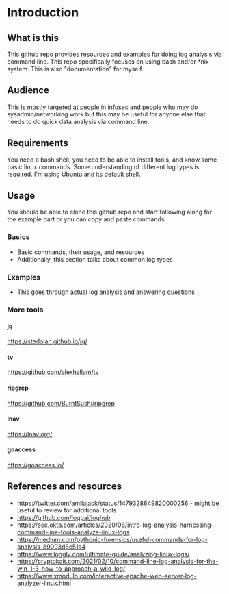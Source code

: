 # __Introduction__

## __What is this__
This github repo provides resources and examples for doing log analysis via command line. This repo specifically focuses on using bash and/or *nix system. This is also "documentation" for myself.
## __Audience__
This is mostly targeted at people in infosec and people who may do sysadmin/networking work but this may be useful for anyone else that needs to do quick data analysis via command line.
## __Requirements__
You need a bash shell, you need to be able to install tools, and know some basic linux commands. Some understanding of different log types is required. I'm using Ubuntu and its default shell.
## __Usage__
You should be able to clone this github repo and start following along for the example part or you can copy and paste commands

### __Basics__
- Basic commands, their usage, and resources
- Additionally, this section talks about common log types

### __Examples__
- This goes through actual log analysis and answering questions

### __More tools__
#### jq
https://stedolan.github.io/jq/

#### tv
https://github.com/alexhallam/tv

#### ripgrep
https://github.com/BurntSushi/ripgrep

#### lnav
https://lnav.org/

#### goaccess
https://goaccess.io/

## __References and resources__
- https://twitter.com/amilajack/status/1479328649820000256 - might be useful to review for additional tools
- https://github.com/logpai/loghub
- https://sec.okta.com/articles/2020/06/intro-log-analysis-harnessing-command-line-tools-analyze-linux-logs
- https://medium.com/pythonic-forensics/useful-commands-for-log-analysis-89093d8c51a4
- https://www.loggly.com/ultimate-guide/analyzing-linux-logs/
- https://cryptokait.com/2021/02/10/command-line-log-analysis-for-the-win-1-3-how-to-approach-a-wild-log/
- https://www.xmodulo.com/interactive-apache-web-server-log-analyzer-linux.html